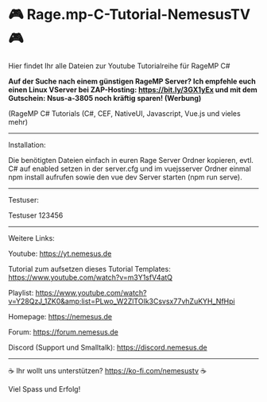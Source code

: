# 🎮 Rage.mp-C-Tutorial-NemesusTV 🎮

Hier findet Ihr alle Dateien zur Youtube Tutorialreihe für RageMP C#

**Auf der Suche nach einem günstigen RageMP Server? Ich empfehle euch einen Linux VServer bei ZAP-Hosting: https://bit.ly/3GX1yEx und mit dem Gutschein: Nsus-a-3805 noch kräftig sparen! (Werbung)**

(RageMP C# Tutorials (C#, CEF, NativeUI, Javascript, Vue.js und vieles mehr)

---

Installation:

Die benötigten Dateien einfach in euren Rage Server Ordner kopieren, evtl. C# auf enabled setzen in der server.cfg und im vuejsserver Ordner einmal npm install aufrufen sowie den vue dev Server starten (npm run serve).

---

Testuser:

Testuser
123456

---

Weitere Links:

Youtube: 
https://yt.nemesus.de

Tutorial zum aufsetzen dieses Tutorial Templates:
https://www.youtube.com/watch?v=m3Y1sfV4atQ

Playlist:
https://www.youtube.com/watch?v=Y28QzJ_1ZK0&amp;list=PLwo_W2ZlTOIk3Csvsx77vhZuKYH_NfHpi

Homepage:
https://nemesus.de

Forum:
https://forum.nemesus.de

Discord (Support und Smalltalk): https://discord.nemesus.de

---

☕ Ihr wollt uns unterstützen? https://ko-fi.com/nemesustv ☕

Viel Spass und Erfolg!
